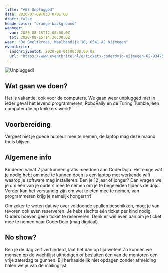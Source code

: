 ```yaml
---
title: "#67 Unplugged"
date: 2020-07-09T0:0:0+01:00
draft: false
headercolor: "orange-background"
wanneer: 
  van: 2020-08-15T12:00:00.0Z
  tot: 2020-08-15T14:30:00.0Z
waar: "De Smeltkroes, Waalbandijk 16, 6541 AJ Nijmegen"
eventbrite:
  inschrijventot: 2020-08-01T00:00:00.0Z
  url: "https://www.eventbrite.nl/e/tickets-coderdojo-nijmegen-62-93475366337"
---
```

![Unplugged!](https://cdn.evbuc.com/images/65758637/187233351803/1/original.20190715-200448?timestamp=1594306515673)
## Wat gaan we doen?
Het is vakantie, ook voor de computers. We gaan weer unplugged met in ieder geval het levend programmeren, RoboRally en de Turing Tumble, een computer die op knikkers werkt! 

 <!--more-->

## Voorbereiding
Vergeet niet je goede humeur mee te nemen, de laptop mag deze maand thuis blijven.

## Algemene info

Kinderen vanaf 7 jaar kunnen gratis meedoen aan CoderDojo. Het enige wat je nodig hebt om mee te kunnen doen is een
laptop met
werkende wifi waarop je software mag installeren. Ben je 12 jaar of jonger? Dan vragen we je om één van je ouders
mee te nemen
om je te begeleiden tijdens de dojo. Verder kan het verstandig zijn om wat te eten mee te nemen,
van programmeren krijg je namelijk hongerrrr!

Om zeker te weten dat we over voldoende spullen beschikken, moet je van tevoren ook even reserveren. Je hebt slechts
één ticket per kind nodig. Ouders hoeven geen ticket te reserveren.
Denk er wel even aan om je ticket mee te nemen naar CoderDojo (mag digitaal).

## No show?

Ben je de dag zelf verhinderd, laat het dan op tijd weten! Zo kunnen we mensen op de wachtlijst uitnodigen of
besluiten één van de mentoren een vrije zaterdag te gunnen.
Bij herhaaldelijk niet opdagen zonder afmelding halen we je van de mailinglijst.
